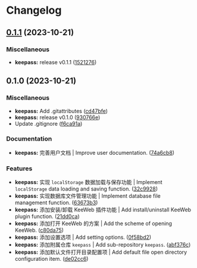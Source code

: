 # Changelog

## [0.1.1](https://github.com/Zuoqiu-Yingyi/siyuan-plugin-keepass/compare/v0.1.0...v0.1.1) (2023-10-21)


### Miscellaneous

* **keepass:** release v0.1.1 ([1521276](https://github.com/Zuoqiu-Yingyi/siyuan-plugin-keepass/commit/1521276ff4155bb59e767a3f8791d9dfdc1bf3c3))

## 0.1.0 (2023-10-21)


### Miscellaneous

* **keepass:** Add .gitattributes ([cd47bfe](https://github.com/Zuoqiu-Yingyi/siyuan-plugin-keepass/commit/cd47bfe64e3c6123eb29fec761f14292943bab82))
* **keepass:** release v0.1.0 ([930766e](https://github.com/Zuoqiu-Yingyi/siyuan-plugin-keepass/commit/930766ed2c06bbefedc089230dcac45581c93526))
* Update .gitignore ([f6ca91a](https://github.com/Zuoqiu-Yingyi/siyuan-plugin-keepass/commit/f6ca91a3599d8cfe3d920c86d6c021e278c7c584))


### Documentation

* **keepass:** 完善用户文档 | Improve user documentation. ([74a6cb8](https://github.com/Zuoqiu-Yingyi/siyuan-plugin-keepass/commit/74a6cb87cb35d31100eec99ddd461f06916d6278))


### Features

* **keepass:** 实现 `localStorage` 数据加载与保存功能 | Implement `localStorage` data loading and saving function. ([32c9928](https://github.com/Zuoqiu-Yingyi/siyuan-plugin-keepass/commit/32c992871ce88f4689af4e9cd2cb16d73d55a9c7))
* **keepass:** 实现数据库文件管理功能 | Implement database file management function. ([63673b3](https://github.com/Zuoqiu-Yingyi/siyuan-plugin-keepass/commit/63673b37e08ab3bc3e982e1b0c3a0fc24f9d41ba))
* **keepass:** 添加安装/卸载 KeeWeb 插件功能 | Add install/uninstall KeeWeb plugin function. ([21dd0ca](https://github.com/Zuoqiu-Yingyi/siyuan-plugin-keepass/commit/21dd0caade9cebbd85e535da88653b13adf22925))
* **keepass:** 添加打开 KeeWeb 的方案 | Add the scheme of opening KeeWeb. ([c80da75](https://github.com/Zuoqiu-Yingyi/siyuan-plugin-keepass/commit/c80da7516d8e3f97afefc78205dd22a20d664e0c))
* **keepass:** 添加设置选项 | Add setting options. ([0f58bd2](https://github.com/Zuoqiu-Yingyi/siyuan-plugin-keepass/commit/0f58bd2510d60ab8b0b9ac416b6a1356d0938967))
* **keepass:** 添加附属仓库 `keepass` | Add sub-repository `keepass`. ([abf376c](https://github.com/Zuoqiu-Yingyi/siyuan-plugin-keepass/commit/abf376c8badefd769bf435c0045764b2941e6db0))
* **keepass:** 添加默认文件打开目录配置项 | Add default file open directory configuration item. ([de02cc6](https://github.com/Zuoqiu-Yingyi/siyuan-plugin-keepass/commit/de02cc6083ec6bb7f3dc2de28c96f0ea75407f04))
